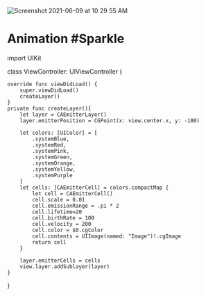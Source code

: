 ![Screenshot 2021-06-09 at 10 29 55 AM](https://user-images.githubusercontent.com/52488112/121296178-d75ebc80-c90d-11eb-87f2-bd7af8916929.png)
# Animation  #Sparkle


import UIKit

class ViewController: UIViewController {

    override func viewDidLoad() {
        super.viewDidLoad()
        createLayer()
    }
    private func createLayer(){
        let layer = CAEmitterLayer()
        layer.emitterPosition = CGPoint(x: view.center.x, y: -100)
  
        let colors: [UIColor] = [
            .systemBlue,
            .systemRed,
            .systemPink,
            .systemGreen,
            .systemOrange,
            .systemYellow,
            .systemPurple
        ]
        let cells: [CAEmitterCell] = colors.compactMap {
            let cell = CAEmitterCell()
            cell.scale = 0.01
            cell.emissionRange = .pi * 2
            cell.lifetime=20
            cell.birthRate = 100
            cell.velocity = 200
            cell.color = $0.cgColor
            cell.contents = UIImage(named: "Image")!.cgImage
            return cell
        }
        
        layer.emitterCells = cells
        view.layer.addSublayer(layer)
    }

}

